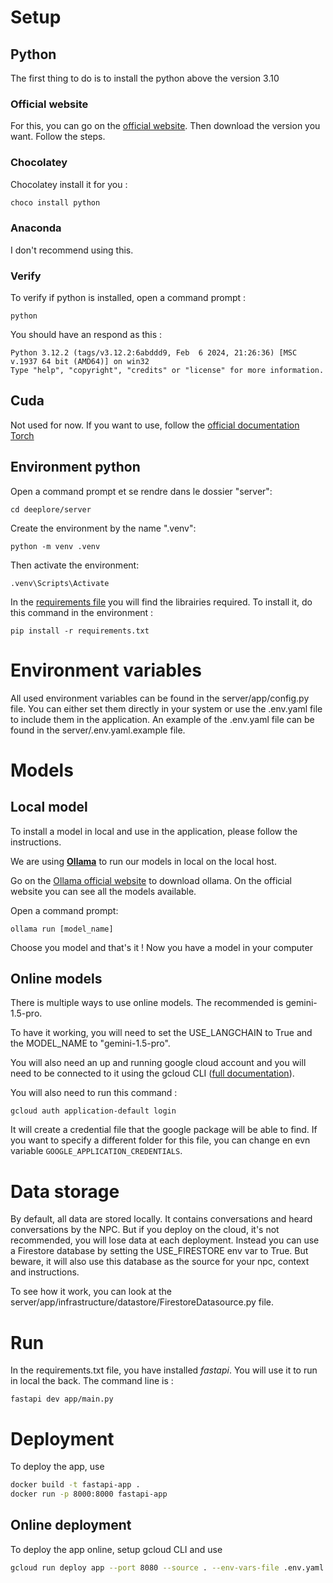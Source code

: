 # Setup

## Python

The first thing to do is to install the python above the version 3.10

### Official website

For this, you can go on the [official website](https://www.python.org/downloads/). Then download the version you want. Follow the steps.

### Chocolatey

Chocolatey install it for you :  

```PowerShell
choco install python
```

### Anaconda

I don't recommend using this.  

### Verify

To verify if python is installed, open a command prompt :

```cmd.exe
python
```

You should have an respond as this :  

```text
Python 3.12.2 (tags/v3.12.2:6abddd9, Feb  6 2024, 21:26:36) [MSC v.1937 64 bit (AMD64)] on win32
Type "help", "copyright", "credits" or "license" for more information.
```

## Cuda

Not used for now. If you want to use, follow the [official documentation Torch](https://pytorch.org/get-started/locally/)

## Environment python

Open a command prompt et se rendre dans le dossier "server":  

```cmd.exe
cd deeplore/server
```

Create the environment by the name ".venv":  

```cmd.exe
python -m venv .venv
```

Then activate the environment:  

```cmd.exe
.venv\Scripts\Activate
```

In the [requirements file](https://github.com/deeplore-ai/deeplore/blob/master/server/README.md) you will find the librairies required. To install it, do this command in the environment :  

```cmd.exe
pip install -r requirements.txt
```

# Environment variables

All used environment variables can be found in the server/app/config.py file. You can either set them directly in your system or use the .env.yaml file to include them in the application. An example of the .env.yaml file can be found in the server/.env.yaml.example file.

# Models

## Local model

To install a model in local and use in the application, please follow the instructions.

We are using **[Ollama](https://ollama.com/download)** to run our models in local on the local host.

Go on the [Ollama official website](https://ollama.com/download) to download ollama. On the official website you can see all the models available.  

Open a command prompt:  

```cmd.exe
ollama run [model_name]
```

Choose you model and that's it ! Now you have a model in your computer

## Online models

There is multiple ways to use online models. The recommended is gemini-1.5-pro.

To have it working, you will need to set the USE_LANGCHAIN to True and the MODEL_NAME to "gemini-1.5-pro".

You will also need an up and running google cloud account and you will need to be connected to it using the gcloud CLI ([full documentation](https://cloud.google.com/sdk/docs)).

You will also need to run this command :
```
gcloud auth application-default login
```
It will create a credential file that the google package will be able to find. If you want to specify a different folder for this file, you can change en evn variable `GOOGLE_APPLICATION_CREDENTIALS`.

# Data storage

By default, all data are stored locally. It contains conversations and heard conversations by the NPC. But if you deploy on the cloud, it's not recommended, you will lose data at each deployment. Instead you can use a Firestore database by setting the USE_FIRESTORE env var to True. But beware, it will also use this database as the source for your npc, context and instructions.

To see how it work, you can look at the server/app/infrastructure/datastore/FirestoreDatasource.py file.

# Run

In the requirements.txt file, you have installed *fastapi*. You will use it to run in local the back. The command line is :

```cmd.exe
fastapi dev app/main.py
```

# Deployment

To deploy the app, use

```bash
docker build -t fastapi-app .
docker run -p 8000:8000 fastapi-app 
```

## Online deployment

To deploy the app online, setup gcloud CLI and use

```bash
gcloud run deploy app --port 8080 --source . --env-vars-file .env.yaml --region europe-west9
```
